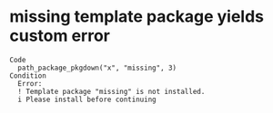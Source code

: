 # missing template package yields custom error

    Code
      path_package_pkgdown("x", "missing", 3)
    Condition
      Error:
      ! Template package "missing" is not installed.
      i Please install before continuing


